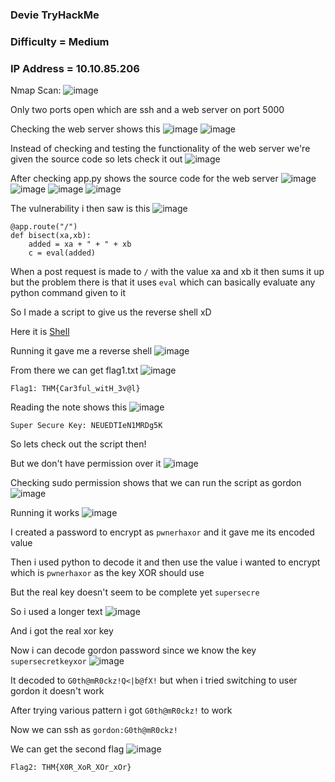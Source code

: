 <h3> Devie TryHackMe </h3>

### Difficulty = Medium

### IP Address = 10.10.85.206

Nmap Scan:
![image](https://user-images.githubusercontent.com/127159644/230915896-3b2b90ae-f394-4e76-a4e5-d9ad09e97cce.png)

Only two ports open which are ssh and a web server on port 5000

Checking the web server shows this
![image](https://user-images.githubusercontent.com/127159644/230916100-78fc45a4-5761-41b5-9bd5-5d41c8e5b1f2.png)
![image](https://user-images.githubusercontent.com/127159644/230916136-4183fbde-c326-40ea-b2da-eacc4d5a6c94.png)

Instead of checking and testing the functionality of the web server we're given the source code so lets check it out
![image](https://user-images.githubusercontent.com/127159644/230916456-e56b50b7-b4a1-4a2c-bf07-ea05282e5d17.png)

After checking app.py shows the source code for the web server
![image](https://user-images.githubusercontent.com/127159644/230916679-20602b09-cd3e-463e-9ad9-9c7bf81a20fd.png)
![image](https://user-images.githubusercontent.com/127159644/230916719-249a419d-3d62-4f1b-b4a7-d189e194c2bc.png)
![image](https://user-images.githubusercontent.com/127159644/230916754-4d98eac8-430f-43ab-b9ca-dcc86fe21512.png)
![image](https://user-images.githubusercontent.com/127159644/230916794-5d5fb04d-e9f4-424c-a7c5-3536c58ae008.png)

The vulnerability i then saw is this
![image](https://user-images.githubusercontent.com/127159644/230916932-0999435d-003a-40d0-9b1f-78f97f5b9fc7.png)

```
@app.route("/")
def bisect(xa,xb):
    added = xa + " + " + xb
    c = eval(added)
```

When a post request is made to `/` with the value xa and xb it then sums it up but the problem there is that it uses `eval` which can basically evaluate any python command given to it

So I made a script to give us the reverse shell xD

Here it is [Shell](https://github.com/markuched13/markuched13.github.io/blob/main/solvescript/thm/devie/shell.py)

Running it gave me a reverse shell
![image](https://user-images.githubusercontent.com/127159644/230921428-1f289160-63ef-413d-a103-c42c51809472.png)

From there we can get flag1.txt
![image](https://user-images.githubusercontent.com/127159644/230921954-2bbeeabb-218e-4639-a4ca-bfd9bd3e0af5.png)

```
Flag1: THM{Car3ful_witH_3v@l}
```

Reading the note shows this
![image](https://user-images.githubusercontent.com/127159644/230922327-2496158c-3eae-44ac-9a9c-28e13441d6cd.png)

```
Super Secure Key: NEUEDTIeN1MRDg5K
```

So lets check out the script then!

But we don't have permission over it
![image](https://user-images.githubusercontent.com/127159644/230923206-5f9ae889-07f3-4b59-a0c1-cfd47b47088d.png)

Checking sudo permission shows that we can run the script as gordon
![image](https://user-images.githubusercontent.com/127159644/230923389-cfdef594-a243-4e1e-9e73-976879a0d7de.png)

Running it works
![image](https://user-images.githubusercontent.com/127159644/230924668-06da95d4-116a-401f-962c-8370e3774a56.png)

I created a password to encrypt as `pwnerhaxor` and it gave me its encoded value

Then i used python to decode it and then use the value i wanted to encrypt which is `pwnerhaxor` as the key XOR should use

But the real key doesn't seem to be complete yet `supersecre`

So i used a longer text
![image](https://user-images.githubusercontent.com/127159644/230925204-0c3a109b-ac26-4ce1-8ffa-1473039149a6.png)

And i got the real xor key

Now i can decode gordon password since we know the key `supersecretkeyxor`
![image](https://user-images.githubusercontent.com/127159644/230926034-fe2db549-02f4-47d1-92ff-a1a0eb8a68eb.png)

It decoded to `G0th@mR0ckz!Q<|b@fX!` but when i tried switching to user gordon it doesn't work

After trying various pattern i got `G0th@mR0ckz!` to work

Now we can ssh as `gordon:G0th@mR0ckz!`

We can get the second flag
![image](https://user-images.githubusercontent.com/127159644/230926578-6a42594b-20aa-449e-ba41-cd0d094e26a5.png)

```
Flag2: THM{X0R_XoR_XOr_xOr}
```



